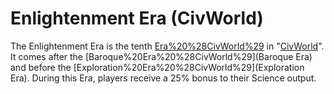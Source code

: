 # Enlightenment Era (CivWorld)

The Enlightenment Era is the tenth [Era%20%28CivWorld%29](Era) in "[CivWorld](CivWorld)". It comes after the [Baroque%20Era%20%28CivWorld%29](Baroque Era) and before the [Exploration%20Era%20%28CivWorld%29](Exploration Era). During this Era, players receive a 25% bonus to their Science output.